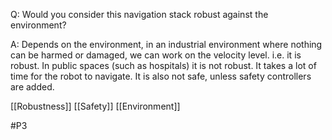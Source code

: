 Q: Would you consider this navigation stack robust against the environment?

A: Depends on the environment, in an industrial environment where nothing can be harmed or damaged, we can work on the velocity level. i.e. it is robust. In public spaces (such as hospitals) it is not robust. It takes a lot of time for the robot to navigate. It is also not safe, unless safety controllers are added.

[[Robustness]]
[[Safety]]
[[Environment]]

#P3 